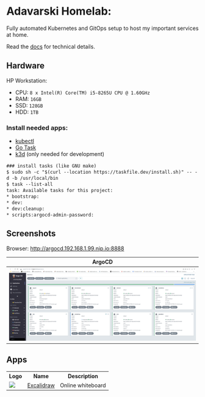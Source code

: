 # Adavarski Homelab:

Fully automated Kubernetes and GitOps setup to host my important services at home.

Read the [docs](https://adavarski.github.io/homelab) for technical details.

## Hardware

HP Workstation:
- CPU: `8 x Intel(R) Core(TM) i5-8265U CPU @ 1.60GHz`
- RAM: `16GB`
- SSD: `128GB`
- HDD: `1TB`

### Install needed apps:
- [kubectl](https://kubernetes.io/docs/tasks/tools/#kubectl)
- [Go Task](https://taskfile.dev/installation)
- [k3d](https://k3d.io/#installation) (only needed for development)

```
### install tasks (like GNU make)
$ sudo sh -c "$(curl --location https://taskfile.dev/install.sh)" -- -d -b /usr/local/bin
$ task --list-all
task: Available tasks for this project:
* bootstrap:                           
* dev:                                 
* dev:cleanup:                         
* scripts:argocd-admin-password: 
```

## Screenshots

Browser: http://argocd.192.168.1.99.nip.io:8888

| ArgoCD |
| :--: |
| ![ArgoCD dashboard screenshot](docs/images/homelab-argocd.png) |


## Apps

<table>
    <tr>
        <th>Logo</th> <th>Name</th> <th>Description</th>
    </tr>
    <tr>
        <td><img src="https://docs.excalidraw.com/img/logo.svg" width="48">
        <td><a href="https://docs.excalidraw.com">Excalidraw</a></td>
        <td>Online whiteboard</td>
    </tr>
</table>
